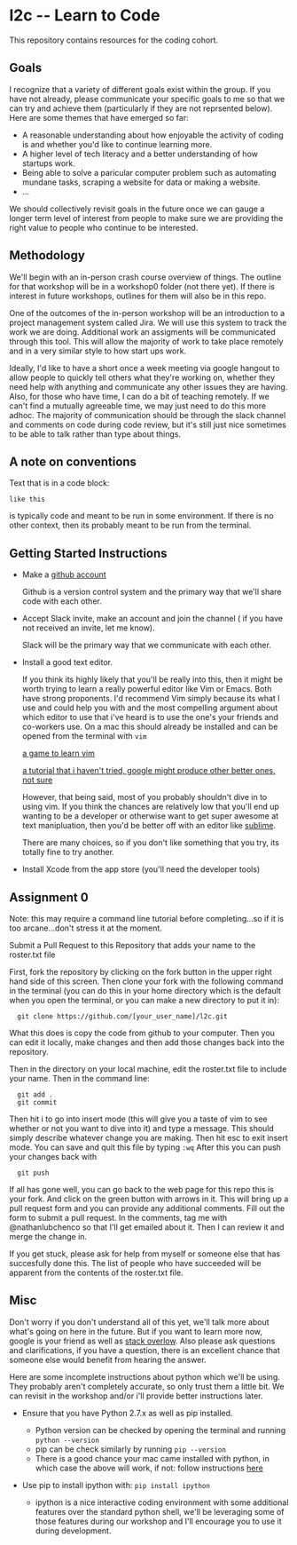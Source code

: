 # l2c -- Learn to Code
This repository contains resources for the coding cohort.

## Goals
I recognize that a variety of different goals exist within the group.  If you have not already, please communicate your specific goals to me so that we can try and achieve them (particularly if they are not reprsented below).  Here are some themes that have emerged so far:

+ A reasonable understanding about how enjoyable the activity of coding is and whether you'd like to continue learning more. 
+ A higher level of tech literacy and a better understanding of how startups work.
+ Being able to solve a paricular computer problem such as automating mundane tasks, scraping a website for data or making a website.
+ ...

We should collectively revisit goals in the future once we can gauge a longer term level of interest from people to make sure we are providing the right value to people who continue to be interested.

## Methodology

We'll begin with an in-person crash course overview of things. The outline for that workshop will be in a workshop0 folder (not there yet).  If there is interest in future workshops, outlines for them will also be in this repo.

One of the outcomes of the in-person workshop will be an introduction to a project management system called Jira. We will use this system to track the work we are doing.  Additional work an assigments will be communicated through this tool.  This will allow the majority of work to take place remotely and in a very similar style to how start ups work.

Ideally, I'd like to have a short once a week meeting via google hangout to allow people to quickly tell others what they're working on, whether they need help with anything and communicate any other issues they are having.  Also, for those who have time, I can do a bit of teaching remotely. If we can't find a mutually agreeable time, we may just need to do this more adhoc. The majority of communication should be through the slack channel and comments on code during code review, but it's still just nice sometimes to be able to talk rather than type about things.  

## A note on conventions

Text that is in a code block:
```
like this
```
is typically code and meant to be run in some environment. If there is no other context, then its probably meant to be run from the terminal.

## Getting Started Instructions

+ Make a [github account](https://github.com/ "github")

  Github is a version control system and the primary way that we'll share code with each other.

+ Accept Slack invite, make an account and join the channel ( if you have not received an invite, let me know).

  Slack will be the primary way that we communicate with each other.

+ Install a good text editor. 

  If you think its highly likely that you'll be really into this, then it might be worth trying to learn a really powerful editor like Vim or Emacs.  Both have strong proponents.  I'd recommend Vim simply because its what I use and could help you with and the most compelling argument about which editor to use that i've heard is to use the one's your friends and co-workers use. On a mac this should already be installed and can be opened from the terminal with ```vim```  

  [a game to learn vim](http://vim-adventures.com/)

  [a tutorial that i haven't tried, google might produce other better ones, not sure](http://www.openvim.com/)

  However, that being said, most of you probably shouldn't dive in to using vim.  If you think the chances are relatively low that you'll end up wanting to be a developer or otherwise want to get super awesome at text manipluation, then you'd be better off with an editor like [sublime](http://www.sublimetext.com/). 

  There are many choices, so if you don't like something that you try, its totally fine to try another.

+ Install Xcode from the app store (you'll need the developer tools)

## Assignment 0
Note: this may require a command line tutorial before completing...so if it is too arcane...don't stress it at the moment.


  Submit a Pull Request to this Repository that adds your name to the roster.txt file

  First, fork the repository by clicking on the fork button in the upper right hand side of this screen. Then clone your fork with the following command in the terminal (you can do this in your home directory which is the default when you open the terminal, or you can make a new directory to put it in):
``` 
  git clone https://github.com/[your_user_name]/l2c.git
```
  What this does is copy the code from github to your computer. Then you can edit it locally, make changes and then add those changes back into the repository.

  Then in the directory on your local machine, edit the roster.txt file to include your name. Then in the command line:
```
  git add .
  git commit
```
Then hit i to go into insert mode (this will give you a taste of vim to see whether or not you want to dive into it) and type a message.  This should simply describe whatever change you are making. Then hit esc to exit insert mode. You can save and quit this file by typing ```:wq```  After this you can push your changes back with
```
  git push
```
If all has gone well, you can go back to the web page for this repo this is your fork. And click on the green button with arrows in it.  This will bring up a pull request form and you can provide any additional comments. Fill out the form to submit a pull request.  In the comments, tag me with @nathanlubchenco so that I'll get emailed about it.  Then I can review it and merge the change in.

If you get stuck, please ask for help from myself or someone else that has succesfully done this.  The list of people who have succeeded will be apparent from the contents of the roster.txt file.

## Misc

Don't worry if you don't understand all of this yet, we'll talk more about what's going on here in the future. But if you want to learn more now, google is your friend as well as [stack overlow](http://stackoverflow.com/). Also please ask questions and clarifications, if you have a question, there is an excellent chance that someone else would benefit from hearing the answer.

Here are some incomplete instructions about python which we'll be using.  They probably aren't completely accurate, so only trust them a little bit. We can revisit in the workshop and/or i'll provide better instructions later.


+ Ensure that you have Python 2.7.x as well as pip installed.
  + Python version can be checked by opening the terminal and running ```python --version```
  + pip can be check similarly by running ```pip --version```
  + There is a good chance your mac came installed with python, in which case the above will work, if not: follow instructions [here](http://docs.python-guide.org/en/latest/starting/install/osx/) 

+ Use pip to install ipython with: ```pip install ipython```
  + ipython is a nice interactive coding environment with some additional features over the standard python shell, we'll be leveraging some of those features during our workshop and I'll encourage you to use it during development.


